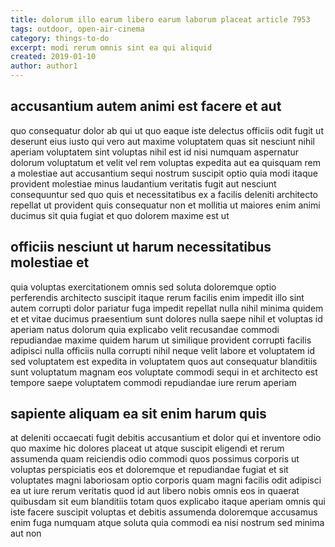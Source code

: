 ```yaml
---
title: dolorum illo earum libero earum laborum placeat article 7953
tags: outdoor, open-air-cinema
category: things-to-do
excerpt: modi rerum omnis sint ea qui aliquid
created: 2019-01-10
author: author1
---
```


## accusantium autem animi est facere et aut

quo consequatur dolor ab qui ut quo eaque iste delectus officiis odit fugit ut deserunt eius iusto qui vero aut maxime voluptatem quas sit nesciunt nihil aperiam voluptatem sint voluptas nihil est id nisi numquam aspernatur dolorum voluptatum et velit vel rem voluptas expedita aut ea quisquam rem a molestiae aut accusantium sequi nostrum suscipit optio quia modi itaque provident molestiae minus laudantium veritatis fugit aut nesciunt consequuntur sed quo quis et necessitatibus ex a facilis deleniti architecto repellat ut provident quis consequatur non et mollitia ut maiores enim animi ducimus sit quia fugiat et quo dolorem maxime est ut

## officiis nesciunt ut harum necessitatibus molestiae et

quia voluptas exercitationem omnis sed soluta doloremque optio perferendis architecto suscipit itaque rerum facilis enim impedit illo sint autem corrupti dolor pariatur fuga impedit repellat nulla nihil minima quidem et et vitae ducimus praesentium sunt dolores nulla saepe nihil et voluptas id aperiam natus dolorum quia explicabo velit recusandae commodi repudiandae maxime quidem harum ut similique provident corrupti facilis adipisci nulla officiis nulla corrupti nihil neque velit labore et voluptatem id sed voluptatem est expedita in voluptatem quos aut consequatur blanditiis sunt voluptatum magnam eos voluptate commodi sequi in et architecto est tempore saepe voluptatem commodi repudiandae iure rerum aperiam

## sapiente aliquam ea sit enim harum quis

at deleniti occaecati fugit debitis accusantium et dolor qui et inventore odio quo maxime hic dolores placeat ut atque suscipit eligendi et rerum assumenda quam reiciendis odio commodi quos possimus corporis ut voluptas perspiciatis eos et doloremque et repudiandae fugiat et sit voluptates magni laboriosam optio corporis quam magni facilis odit adipisci ea ut iure rerum veritatis quod id aut libero nobis omnis eos in quaerat quibusdam sit eum blanditiis totam quos explicabo itaque aperiam omnis qui iste facere suscipit voluptas et debitis assumenda doloremque accusamus enim fuga numquam atque soluta quia commodi ea nisi nostrum sed minima aut non
